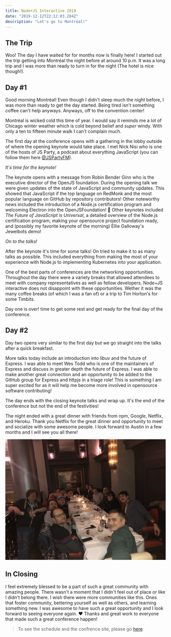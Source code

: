 ```yaml
---
title: Node+JS Interactive 2019
date: "2019-12-12T22:12:03.284Z"
description: "Let's go to Montréal!"
---
```


## The Trip

Woo! The day I have waited for for months now is finally here! I started out the trip getting into Montréal the night before at around 10 p.m. It was a long trip and I was more than ready to turn in for the night (The hotel is nice though!). 

## Day #1

Good morning Montréal! Even though I didn't sleep much the night before, I was more than ready to get the day started. Being tired isn't something coffee can't help anyways. Anyways, off to the convention center! 

Montréal is wicked cold this time of year. I would say it reminds me a lot of Chicago winter weather which is cold beyond belief and _super_ windy. With only a ten to fifteen minute walk I can't complain much.

The first day at the conference opens with a gathering in the lobby outside of where the opening keynote would take place. I met Nick Nisi who is one of the hosts of JS Party, a podcast about everything JavaScript (you can follow them here [@JSPartyFM](https://twitter.com/JSPartyFM)). 

_It's time for the keynote!_

The keynote opens with a message from Robin Bender Ginn who is the executive director of the OpenJS foundation. During the opening talk we were given updates of the state of JavaScript and community updates. This showed that JavaScript if the top language on RedMonk and the most popular language on GitHub by repository contributors! Other noteworthy news included the introduction of a Node.js certification program and welcoming Electron into the OpenJSFoundation! 🎉 Other keynotes included _The Future of JavaScript is Universal_, a detailed overview of the Node.js certification program, making your opensource project foundation ready, and (possibly my favorite keynote of the morning) Ellie Galloway's Jewelbots demo!

_On to the talks!_

After the keynote it's time for some talks! On tried to make it to as many talks as possible. This included everything from making the most of your experience with Node.js to implementing Kubernetes into your application. 

One of the best parts of conferences are the networking opportunities. Throughout the day there were a variety breaks that allowed attendees to meet with company representatives as well as fellow developers. Node+JS interactive does not disappoint with these opportunities. Wether it was the many coffee breaks (of which I was a fan of) or a trip to Tim Horton's for some Timbits.

Day one is over! time to get some rest and get ready for the final day of the conference. 

## Day #2

Day two opens very similar to the first day but we go straight into the talks after a quick breakfast.

More talks today include an introduction into libuv and the future of Express. I was able to meet Wes Todd who is one of the maintainers of Express and discuss in greater depth the future of Express. I was able to make another great connection and an opportunity to be added to the GitHub group for Express and httpjs in a triage role! This is something I am super excited for as it will help me become more involved in opensource software contributing!

The day ends with the closing keynote talks and wrap up. It's the end of the conference but not the end of the festivities!

The night ended with a great dinner with friends from npm, Google, Netflix, and Heroku. Thank you Netflix for the great dinner and opportunity to meet and socialize with some awesome people. I look forward to Austin in a few months and I will see you all there!

![dinner](./dinner.jpeg)

## In Closing 

I feel extremely blessed to be a part of such a great community with amazing people. There wasn't a moment that I didn't feel out of place or like I didn't belong there. I wish there were more communities like this. Ones that foster community, bettering yourself as well as others, and learning something new. I was awesome to have such a great opportunity and I look forward to seeing everyone again. ❤️ Thanks and great work to everyone that made such a great conference happen! 

> To see the schedule and the confrence site, please go [here](https://events19.linuxfoundation.org/events/nodejs-interactive-2019/program/schedule/)





